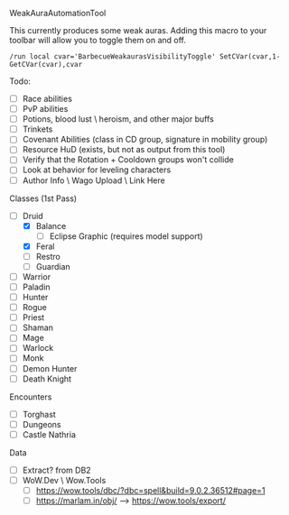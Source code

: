 WeakAuraAutomationTool

This currently produces some weak auras. Adding this macro to your toolbar will allow you to toggle them on and off.

`/run local cvar='BarbecueWeakaurasVisibilityToggle' SetCVar(cvar,1-GetCVar(cvar),cvar`


Todo:
- [ ] Race abilities
- [ ] PvP abilities
- [ ] Potions, blood lust \ heroism, and other major buffs
- [ ] Trinkets
- [ ] Covenant Abilities (class in CD group, signature in mobility group)
- [ ] Resource HuD (exists, but not as output from this tool)
- [ ] Verify that the Rotation + Cooldown groups won't collide
- [ ] Look at behavior for leveling characters
- [ ] Author Info \ Wago Upload \ Link Here

Classes (1st Pass)
- [ ] Druid
  - [X] Balance
    - [ ] Eclipse Graphic (requires model support)
  - [X] Feral
  - [ ] Restro
  - [ ] Guardian
- [ ] Warrior
- [ ] Paladin
- [ ] Hunter
- [ ] Rogue
- [ ] Priest
- [ ] Shaman
- [ ] Mage
- [ ] Warlock
- [ ] Monk
- [ ] Demon Hunter
- [ ] Death Knight

Encounters
- [ ] Torghast
- [ ] Dungeons
- [ ] Castle Nathria

Data
- [ ] Extract? from DB2
- [ ] WoW.Dev \ Wow.Tools
  - [ ] https://wow.tools/dbc/?dbc=spell&build=9.0.2.36512#page=1
  - [ ] https://marlam.in/obj/ --> https://wow.tools/export/
